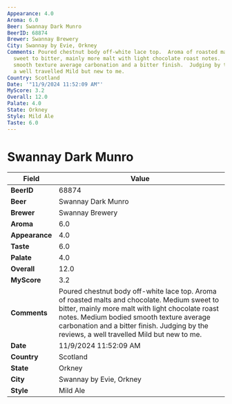 ```yaml
---
Appearance: 4.0
Aroma: 6.0
Beer: Swannay Dark Munro
BeerID: 68874
Brewer: Swannay Brewery
City: Swannay by Evie, Orkney
Comments: Poured chestnut body off-white lace top.  Aroma of roasted malts and chocolate.  Medium
  sweet to bitter, mainly more malt with light chocolate roast notes.  Medium bodied
  smooth texture average carbonation and a bitter finish.  Judging by the reviews,
  a well travelled Mild but new to me.
Country: Scotland
Date: '"11/9/2024 11:52:09 AM"'
MyScore: 3.2
Overall: 12.0
Palate: 4.0
State: Orkney
Style: Mild Ale
Taste: 6.0
---
```


# Swannay Dark Munro

| Field         | Value |
|---------------|-------|
| **BeerID** | 68874 |
| **Beer** | Swannay Dark Munro |
| **Brewer** | Swannay Brewery |
| **Aroma** | 6.0 |
| **Appearance** | 4.0 |
| **Taste** | 6.0 |
| **Palate** | 4.0 |
| **Overall** | 12.0 |
| **MyScore** | 3.2 |
| **Comments** | Poured chestnut body off-white lace top.  Aroma of roasted malts and chocolate.  Medium sweet to bitter, mainly more malt with light chocolate roast notes.  Medium bodied smooth texture average carbonation and a bitter finish.  Judging by the reviews, a well travelled Mild but new to me. |
| **Date** | 11/9/2024 11:52:09 AM |
| **Country** | Scotland |
| **State** | Orkney |
| **City** | Swannay by Evie, Orkney |
| **Style** | Mild Ale |

